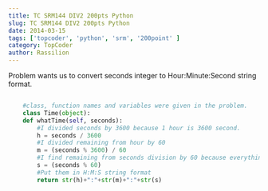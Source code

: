 ```yaml
---
title: TC SRM144 DIV2 200pts Python
slug: TC SRM144 DIV2 200pts Python
date: 2014-03-15
tags: ['topcoder', 'python', 'srm', '200point' ]
category: TopCoder 
author: Rassilion 
---
```


Problem wants us to convert seconds integer to Hour:Minute:Second string format.

```python

	#class, function names and variables were given in the problem.
	class Time(object):
	def whatTime(self, seconds):
		#I divided seconds by 3600 because 1 hour is 3600 second.
		h = seconds / 3600
		#I divided remaining from hour by 60
		m = (seconds % 3600) / 60
		#I find remaining from seconds division by 60 because everything that can be divisible by 60 will be used by hour and minute
		s = (seconds % 60)
		#Put them in H:M:S string format
		return str(h)+":"+str(m)+":"+str(s)
```